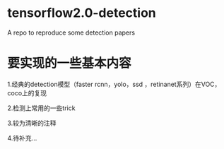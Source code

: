 # tensorflow2.0-detection
A repo to reproduce some detection papers

# 要实现的一些基本内容
1.经典的detection模型（faster rcnn，yolo，ssd ，retinanet系列）在VOC，coco上的复现


2.检测上常用的一些trick


3.较为清晰的注释

4.待补充...
